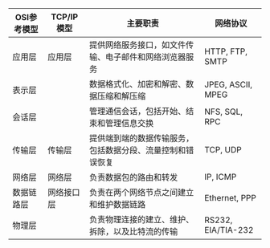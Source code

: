 | OSI参考模型 | TCP/IP模型 | 主要职责 | 网络协议 |
| --- | --- | --- | --- |
| 应用层 | 应用层 | 提供网络服务接口，如文件传输、电子邮件和网络浏览器服务 | HTTP, FTP, SMTP |
| 表示层 |  | 数据格式化、加密和解密、数据压缩和解压缩 | JPEG, ASCII, MPEG |
| 会话层 |  | 管理通信会话，包括开始、结束和管理信息交换 | NFS, SQL, RPC |
| 传输层 | 传输层 | 提供端到端的数据传输服务，包括数据分段、流量控制和错误恢复 | TCP, UDP |
| 网络层 | 网络层 | 负责数据包的路由和转发 | IP, ICMP |
| 数据链路层 | 网络接口层 | 负责在两个网络节点之间建立和维护数据链路 | Ethernet, PPP |
| 物理层 |  | 负责物理连接的建立、维护、拆除，以及比特流的传输 | RS232, EIA/TIA-232 |